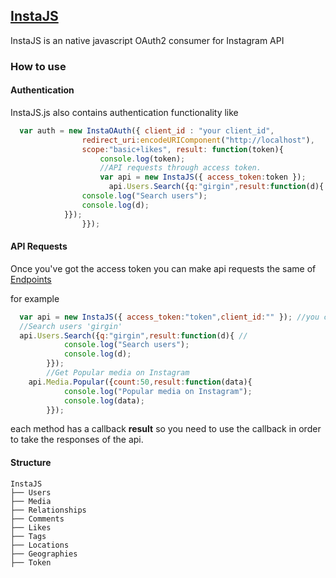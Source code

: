 ## [InstaJS](https://github.com/gokhangirgin/InstaJS)

InstaJS is an native javascript OAuth2 consumer for Instagram API

### How to use

#### Authentication

InstaJS.js also contains authentication functionality like

```javascript
  var auth = new InstaOAuth({ client_id : "your client_id",
				redirect_uri:encodeURIComponent("http://localhost"),
				scope:"basic+likes", result: function(token){
					console.log(token);
					//API requests through access token.
					var api = new InstaJS({ access_token:token });
					  api.Users.Search({q:"girgin",result:function(d){
      			console.log("Search users");
      			console.log(d);
      		}});
				}});
```

#### API Requests

Once you've got the access token you can make api requests the same of [Endpoints](http://instagram.com/developer/endpoints/)

for example

```javascript
  var api = new InstaJS({ access_token:"token",client_id:"" }); //you can make api requests for some endpoints using just your client_id
  //Search users 'girgin'
  api.Users.Search({q:"girgin",result:function(d){ //
			console.log("Search users");
			console.log(d);
		}});
		//Get Popular media on Instagram
	api.Media.Popular({count:50,result:function(data){
			console.log("Popular media on Instagram");
			console.log(data);
		}});
```

each method has a callback **result** so you need to use the callback in order to take the responses of the api.

#### Structure

```
InstaJS
├── Users
├── Media
├── Relationships
├── Comments
├── Likes
├── Tags
├── Locations
├── Geographies
├── Token

```
